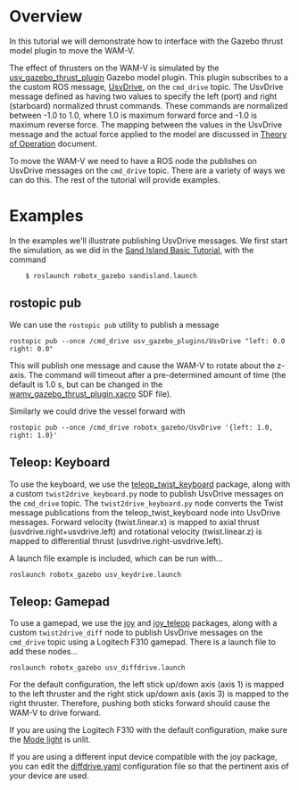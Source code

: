 # Overview #

In this tutorial we will demonstrate how to interface with the Gazebo thrust model plugin to move the WAM-V.  

The effect of thrusters on the WAM-V is simulated by the [usv_gazebo_thrust_plugin](https://bitbucket.org/osrf/vmrc/src/default/robotx_gazebo/src/usv_gazebo_thrust_plugin.cc) Gazebo model plugin.  This plugin subscribes to a the custom ROS message, [UsvDrive](https://bitbucket.org/osrf/vmrc/src/default/robotx_gazebo/msg/UsvDrive.msg), on the `cmd_drive` topic. 
 The UsvDrive message defined as having two values to specify the left (port) and right (starboard) normalized thrust commands.  These commands are normalized between -1.0 to 1.0, where 1.0 is maximum forward force and -1.0 is maximum reverse force.  The mapping between the values in the UsvDrive message and the actual force applied to the model are discussed in [Theory of Operation](https://bitbucket.org/osrf/vmrc/wiki/VMRCGazeboPlugins) document.

To move the WAM-V we need to have a ROS node the publishes on UsvDrive messages on the `cmd_drive` topic.  There are a variety of ways we can do this.  The rest of the tutorial will provide examples.

# Examples #

In the examples we'll illustrate publishing UsvDrive messages.  We first start the simulation, as we did in the [Sand Island Basic Tutorial](https://bitbucket.org/osrf/vmrc/wiki/tutorials/Sand_Island_Basic), with the command

```
    $ roslaunch robotx_gazebo sandisland.launch 
```

## rostopic pub ##

We can use the `rostopic pub` utility to publish a message 

```
rostopic pub --once /cmd_drive usv_gazebo_plugins/UsvDrive "left: 0.0 right: 0.0"
```

This will publish one message and cause the WAM-V to rotate about the z-axis.  The command will timeout after a pre-determined amount of time (the default is 1.0 s, but can be changed in the [wamv_gazebo_thrust_plugin.xacro](https://bitbucket.org/osrf/vmrc/src/default/robotx_gazebo/urdf/wamv_gazebo_thrust_plugin.xacro) SDF file).

Similarly we could drive the vessel forward with 

```
rostopic pub --once /cmd_drive robotx_gazebo/UsvDrive '{left: 1.0, right: 1.0}'
```

## Teleop: Keyboard ##

To use the keyboard, we use the [teleop_twist_keyboard](http://wiki.ros.org/teleop_twist_keyboard) package, along with a custom `twist2drive_keyboard.py` node to publish UsvDrive messages on the `cmd_drive` topic.  The `twist2drive_keyboard.py` node converts the Twist message publications from the teleop_twist_keyboard node into UsvDrive messages.  Forward velocity (twist.linear.x) is mapped to axial thrust (usvdrive.right+usvdrive.left) and rotational velocity (twist.linear.z) is mapped to differential thrust (usvdrive.right-usvdrive.left).

A launch file example is included, which can be run with...

```
roslaunch robotx_gazebo usv_keydrive.launch
```

## Teleop: Gamepad ##

To use a gamepad, we use the [joy](http://wiki.ros.org/joy) and [joy_teleop](http://wiki.ros.org/joy_teleop) packages, along with a custom `twist2drive_diff` node to publish UsvDrive messages on the `cmd_drive` topic using a Logitech F310 gamepad.  There is a launch file to add these nodes...

```
roslaunch robotx_gazebo usv_diffdrive.launch
```

For the default configuration, the left stick up/down axis (axis 1) is mapped to the left thruster and the right stick up/down axis (axis 3) is mapped to the right thruster.  Therefore, pushing both sticks forward should cause the WAM-V to drive forward. 

If you are using the Logitech F310 with the default configuration, make sure the [Mode light](http://support.logitech.com/en_my/article/21691?product=a0qi00000069ueWAAQ) is unlit.

If you are using a different input device compatible with the joy package, you can edit the [diffdrive.yaml](https://bitbucket.org/osrf/vmrc/src/default/robotx_gazebo/config/diffdrive.yaml) configuration file so that the pertinent axis of your device are used.